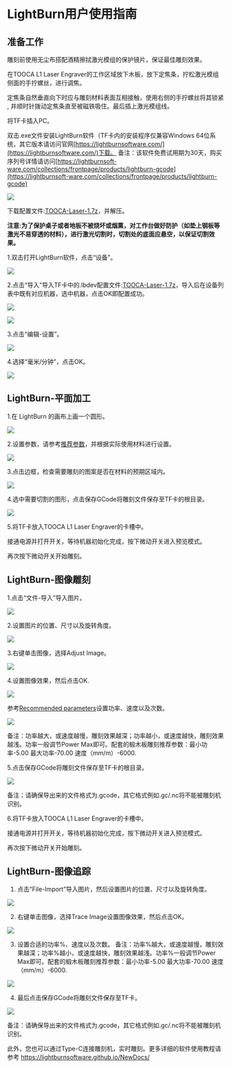﻿---
sidebar_position: 1
sidebar_label: LightBurn-用户指南
---

# LightBurn用户使用指南

## 准备工作

雕刻前使用无尘布搭配酒精擦拭激光模组的保护镜片，保证最佳雕刻效果。

在TOOCA L1 Laser Engraver的工作区域放下木板，放下定焦条，拧松激光模组侧面的手拧螺丝，进行调焦。

定焦条自然垂直向下时应与雕刻材料表面互相接触，使用右侧的手拧螺丝将其锁紧 , 并顺时针拨动定焦条直至被磁铁吸住。最后插上激光模组线。

将TF卡插入PC。

双击.exe文件安装LightBurn软件（TF卡内的安装程序仅兼容Windows 64位系统，其它版本请访问官网[https://lightburnsoftware.com/](https://lightburnsoftware.com/)下载。
备注：该软件免费试用期为30天，购买序列号详情请访问[https://lightburnsoft-ware.com/collections/frontpage/products/lightburn-gcode](https://lightburnsoft-ware.com/collections/frontpage/products/lightburn-gcode)

![](https://wiki-media-ef.oss-cn-hongkong.aliyuncs.com//images/lightburn-01.png)

下载配置文件:[TOOCA-Laser-1.7z](https://github.com/elecfreaks/learn-en/raw/master/tooca-laser-1/file/TOOCA%20Laser%201.7z)，并解压。

**注意:为了保护桌子或者地板不被烧坏或烟熏，对工作台做好防护（如垫上钢板等激光不易穿透的材料），进行激光切割时，切割处的底面应悬空，以保证切割效果。**


1.双击打开LightBurn软件，点击“设备”。

![](https://wiki-media-ef.oss-cn-hongkong.aliyuncs.com//images/lightburn-02.png)

2.点击“导入”导入TF卡中的.lbdev配置文件:[TOOCA-Laser-1.7z](https://github.com/elecfreaks/learn-en/raw/master/tooca-laser-1/file/TOOCA%20Laser%201.7z)，导入后在设备列表中既有对应机器，选中机器，点击OK即配置成功。

![](https://wiki-media-ef.oss-cn-hongkong.aliyuncs.com//images/lightburn-03.png)

![](https://wiki-media-ef.oss-cn-hongkong.aliyuncs.com//images/lightburn-04.png)

3.点击“编辑-设置”。

![](https://wiki-media-ef.oss-cn-hongkong.aliyuncs.com//images/lightburn-05.png)

4.选择“毫米/分钟”，点击OK。

![](https://wiki-media-ef.oss-cn-hongkong.aliyuncs.com//images/lightburn-06.png)

## LightBurn-平面加工

1.在 LightBurn 的画布上画一个圆形。

![](https://wiki-media-ef.oss-cn-hongkong.aliyuncs.com//images/lightburn-circle-01.png)

2.设置参数，请参考[推荐参数](http://www.elecfreaks.com/learn/tooca-laser-1/recommended-parameters)，并根据实际使用材料进行设置。

![](https://wiki-media-ef.oss-cn-hongkong.aliyuncs.com//images/lightburn-circle-02.png)

3.点击边框，检查需要雕刻的图案是否在材料的预期区域内。

![](https://wiki-media-ef.oss-cn-hongkong.aliyuncs.com//images/lightburn-circle-03.png)

4.选中需要切割的图形，点击保存GCode将雕刻文件保存至TF卡的根目录。

![](https://wiki-media-ef.oss-cn-hongkong.aliyuncs.com//images/lightburn-circle-04.png)

5.将TF卡放入TOOCA L1 Laser Engraver的卡槽中。

接通电源并打开开关，等待机器初始化完成，按下微动开关进入预览模式。

再次按下微动开关开始雕刻。


## LightBurn-图像雕刻

1.点击“文件-导入”导入图片。

![](https://wiki-media-ef.oss-cn-hongkong.aliyuncs.com//images/lightburn-07.png)

2.设置图片的位置、尺寸以及旋转角度。

![](https://wiki-media-ef.oss-cn-hongkong.aliyuncs.com//images/lightburn-08.png)

3.右键单击图像，选择Adjust Image。

![](https://wiki-media-ef.oss-cn-hongkong.aliyuncs.com//images/lightburn-09.png)

4.设置图像效果，然后点击OK.

![](https://wiki-media-ef.oss-cn-hongkong.aliyuncs.com//images/lightburn-10.png)

参考[Recommended parameters](http://www.elecfreaks.com/learn-en/tooca-laser-1/recommended-parameters.html)设置功率、速度以及次数。

![](https://wiki-media-ef.oss-cn-hongkong.aliyuncs.com//images/lightburn-11.png)

备注：功率越大，或速度越慢，雕刻效果越深；功率越小，或速度越快，雕刻效果越浅。功率一般调节Power Max即可。配套的椴木板雕刻推荐参数：最小功率-5.00 最大功率-70.00 速度（mm/m）-6000.

5.点击保存GCode将雕刻文件保存至TF卡的根目录。

![](https://wiki-media-ef.oss-cn-hongkong.aliyuncs.com//images/lightburn-12.png)

备注：请确保导出来的文件格式为.gcode，其它格式例如.gc/.nc将不能被雕刻机识别。

6.将TF卡放入TOOCA L1 Laser Engraver的卡槽中。

接通电源并打开开关，等待机器初始化完成，按下微动开关进入预览模式。

再次按下微动开关开始雕刻。

## LightBurn-图像追踪

1. 点击“File-Import”导入图片，然后设置图片的位置、尺寸以及旋转角度。

![](https://wiki-media-ef.oss-cn-hongkong.aliyuncs.com//images/lightburn-trace-image-04.png)

2. 右键单击图像，选择Trace Image设置图像效果，然后点击OK。

![](https://wiki-media-ef.oss-cn-hongkong.aliyuncs.com//images/lightburn-trace-image-05.png)

3. 设置合适的功率%、速度以及次数。
备注：功率%越大，或速度越慢，雕刻效果越深；功率%越小，或速度越快，雕刻效果越浅。功率%一般调节Power
Max即可。配套的椴木板雕刻推荐参数：最小功率-5.00 最大功率-70.00 速度（mm/m）-6000.

![](https://wiki-media-ef.oss-cn-hongkong.aliyuncs.com//images/lightburn-trace-image-06.png)

4. 最后点击保存GCode将雕刻文件保存至TF卡。

![](https://wiki-media-ef.oss-cn-hongkong.aliyuncs.com//images/lightburn-trace-image-07.png)

备注：请确保导出来的文件格式为.gcode，其它格式例如.gc/.nc将不能被雕刻机识别。


此外，您也可以通过Type-C连接雕刻机，实时雕刻。更多详细的软件使用教程请参考
https://lightburnsoftware.github.io/NewDocs/
